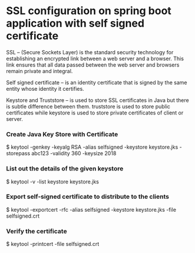 # SSL configuration on spring boot application with self signed certificate

SSL – (Secure Sockets Layer) is the standard security technology for establishing an encrypted link between a web server and a browser. This link ensures that all data passed between the web server and browsers remain private and integral.

Self signed certificate – is an identity certificate that is signed by the same entity whose identity it certifies.

Keystore and Truststore – is used to store SSL certificates in Java but there is subtle difference between them. truststore is used to store public certificates while keystore is used to store private certificates of client or server.

### Create Java Key Store with Certificate
$ keytool -genkey -keyalg RSA -alias selfsigned -keystore keystore.jks -storepass abc123 -validity 360 -keysize 2018

### List out the details of the given keystore
$ keytool -v -list keystore keystore.jks

### Export self-signed certificate to distribute to the clients
$ keytool -exportcert -rfc -alias selfsigned -keystore keystore.jks -file selfsigned.crt

### Verify the certificate
$ keytool -printcert -file selfsigned.crt
